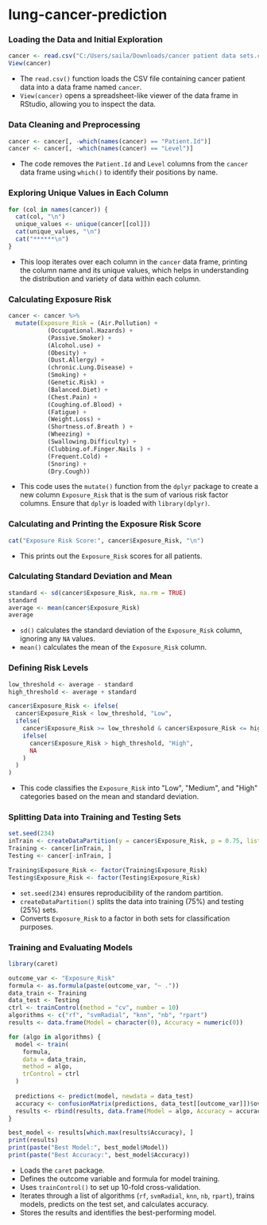 # lung-cancer-prediction

### Loading the Data and Initial Exploration

```r
cancer <- read.csv("C:/Users/saila/Downloads/cancer patient data sets.csv")
View(cancer)
```
- The `read.csv()` function loads the CSV file containing cancer patient data into a data frame named `cancer`.
- `View(cancer)` opens a spreadsheet-like viewer of the data frame in RStudio, allowing you to inspect the data.

### Data Cleaning and Preprocessing

```r
cancer <- cancer[, -which(names(cancer) == "Patient.Id")]
cancer <- cancer[, -which(names(cancer) == "Level")]
```
- The code removes the `Patient.Id` and `Level` columns from the `cancer` data frame using `which()` to identify their positions by name.

### Exploring Unique Values in Each Column

```r
for (col in names(cancer)) {
  cat(col, "\n")
  unique_values <- unique(cancer[[col]])
  cat(unique_values, "\n")
  cat("******\n")
}
```
- This loop iterates over each column in the `cancer` data frame, printing the column name and its unique values, which helps in understanding the distribution and variety of data within each column.

### Calculating Exposure Risk

```r
cancer <- cancer %>%
  mutate(Exposure_Risk = (Air.Pollution) +
           (Occupational.Hazards) +
           (Passive.Smoker) +
           (Alcohol.use) +
           (Obesity) +
           (Dust.Allergy) +
           (chronic.Lung.Disease) +
           (Smoking) +
           (Genetic.Risk) +
           (Balanced.Diet) +
           (Chest.Pain) +
           (Coughing.of.Blood) +
           (Fatigue) +
           (Weight.Loss) +
           (Shortness.of.Breath ) +
           (Wheezing) +
           (Swallowing.Difficulty) +
           (Clubbing.of.Finger.Nails ) +
           (Frequent.Cold) +
           (Snoring) +
           (Dry.Cough))
```
- This code uses the `mutate()` function from the `dplyr` package to create a new column `Exposure_Risk` that is the sum of various risk factor columns. Ensure that `dplyr` is loaded with `library(dplyr)`.

### Calculating and Printing the Exposure Risk Score

```r
cat("Exposure Risk Score:", cancer$Exposure_Risk, "\n")
```
- This prints out the `Exposure_Risk` scores for all patients.

### Calculating Standard Deviation and Mean

```r
standard <- sd(cancer$Exposure_Risk, na.rm = TRUE)
standard
average <- mean(cancer$Exposure_Risk)
average
```
- `sd()` calculates the standard deviation of the `Exposure_Risk` column, ignoring any `NA` values.
- `mean()` calculates the mean of the `Exposure_Risk` column.

### Defining Risk Levels

```r
low_threshold <- average - standard
high_threshold <- average + standard

cancer$Exposure_Risk <- ifelse(
  cancer$Exposure_Risk < low_threshold, "Low",
  ifelse(
    cancer$Exposure_Risk >= low_threshold & cancer$Exposure_Risk <= high_threshold, "Medium",
    ifelse(
      cancer$Exposure_Risk > high_threshold, "High",
      NA
    )
  )
)
```
- This code classifies the `Exposure_Risk` into "Low", "Medium", and "High" categories based on the mean and standard deviation.

### Splitting Data into Training and Testing Sets

```r
set.seed(234)
inTrain <- createDataPartition(y = cancer$Exposure_Risk, p = 0.75, list = FALSE)
Training <- cancer[inTrain, ]
Testing <- cancer[-inTrain, ]

Training$Exposure_Risk <- factor(Training$Exposure_Risk)
Testing$Exposure_Risk <- factor(Testing$Exposure_Risk)
```
- `set.seed(234)` ensures reproducibility of the random partition.
- `createDataPartition()` splits the data into training (75%) and testing (25%) sets.
- Converts `Exposure_Risk` to a factor in both sets for classification purposes.

### Training and Evaluating Models

```r
library(caret)

outcome_var <- "Exposure_Risk"
formula <- as.formula(paste(outcome_var, "~ ."))
data_train <- Training
data_test <- Testing
ctrl <- trainControl(method = "cv", number = 10)
algorithms <- c("rf", "svmRadial", "knn", "nb", "rpart")
results <- data.frame(Model = character(0), Accuracy = numeric(0))

for (algo in algorithms) {
  model <- train(
    formula,
    data = data_train,
    method = algo,
    trControl = ctrl
  )
  
  predictions <- predict(model, newdata = data_test)
  accuracy <- confusionMatrix(predictions, data_test[[outcome_var]])$overall["Accuracy"]
  results <- rbind(results, data.frame(Model = algo, Accuracy = accuracy))
}

best_model <- results[which.max(results$Accuracy), ]
print(results)
print(paste("Best Model:", best_model$Model))
print(paste("Best Accuracy:", best_model$Accuracy))
```
- Loads the `caret` package.
- Defines the outcome variable and formula for model training.
- Uses `trainControl()` to set up 10-fold cross-validation.
- Iterates through a list of algorithms (`rf`, `svmRadial`, `knn`, `nb`, `rpart`), trains models, predicts on the test set, and calculates accuracy.
- Stores the results and identifies the best-performing model.

